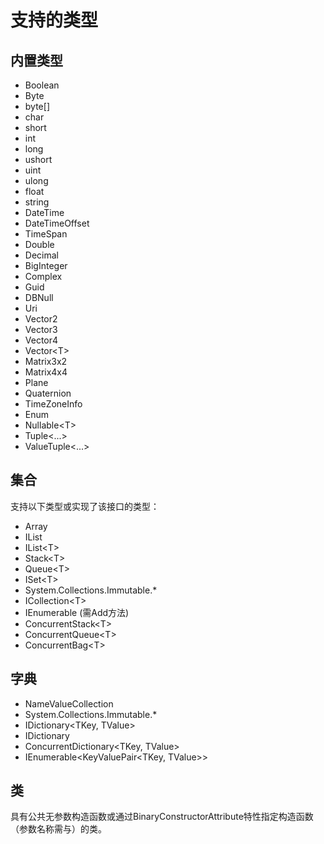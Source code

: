 # 支持的类型

## 内置类型

- Boolean
- Byte
- byte[]
- char
- short
- int
- long
- ushort
- uint
- ulong
- float
- string
- DateTime
- DateTimeOffset
- TimeSpan
- Double
- Decimal
- BigInteger
- Complex
- Guid
- DBNull
- Uri
- Vector2
- Vector3
- Vector4
- Vector&lt;T&gt;
- Matrix3x2
- Matrix4x4
- Plane
- Quaternion
- TimeZoneInfo
- Enum
- Nullable&lt;T&gt;
- Tuple<...>
- ValueTuple<...>

## 集合

支持以下类型或实现了该接口的类型：

- Array
- IList
- IList&lt;T&gt;
- Stack&lt;T&gt;
- Queue&lt;T&gt;
- ISet&lt;T&gt;
- System.Collections.Immutable.*
- ICollection&lt;T&gt;
- IEnumerable (需Add方法)
- ConcurrentStack&lt;T&gt;
- ConcurrentQueue&lt;T&gt;
- ConcurrentBag&lt;T&gt;

## 字典

- NameValueCollection
- System.Collections.Immutable.*
- IDictionary&lt;TKey, TValue&gt;
- IDictionary
- ConcurrentDictionary&lt;TKey, TValue&gt;
- IEnumerable&lt;KeyValuePair&lt;TKey, TValue&gt;&gt;

## 类

具有公共无参数构造函数或通过BinaryConstructorAttribute特性指定构造函数（参数名称需与）的类。
